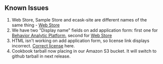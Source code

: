 Known Issues
------------
1. Web Store, Sample Store and ecask-site are different names of the same thing - [Web Store](Developer-Guide--Web-Store--Overview.md)
2. We have two "Display name" fields on add application form: first one for [Behavior Analytic Platform](Developer-Guide--Behavior-Analytics-Platform--Overview.md), second for [Web Store](Developer-Guide--Web-Store--Overview.md)
3. HTML isn't working on add application form, so license link displays incorrect. [Correct license](/LICENSE) here. 
4. Cookbook tarball now placing in our Amazon S3 bucket. It will switch to github tarball in next release.
